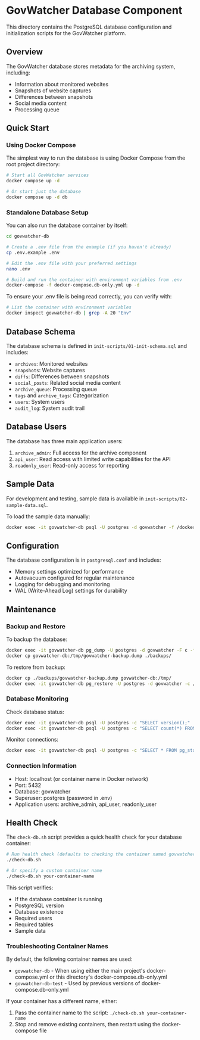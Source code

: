 # GovWatcher Database Component

This directory contains the PostgreSQL database configuration and initialization scripts for the GovWatcher platform.

## Overview

The GovWatcher database stores metadata for the archiving system, including:
- Information about monitored websites
- Snapshots of website captures
- Differences between snapshots
- Social media content
- Processing queue

## Quick Start

### Using Docker Compose

The simplest way to run the database is using Docker Compose from the root project directory:

```bash
# Start all GovWatcher services
docker compose up -d

# Or start just the database
docker compose up -d db
```

### Standalone Database Setup

You can also run the database container by itself:

```bash
cd govwatcher-db

# Create a .env file from the example (if you haven't already)
cp .env.example .env

# Edit the .env file with your preferred settings
nano .env

# Build and run the container with environment variables from .env
docker-compose -f docker-compose.db-only.yml up -d
```

To ensure your .env file is being read correctly, you can verify with:

```bash
# List the container with environment variables
docker inspect govwatcher-db | grep -A 20 "Env"
```

## Database Schema

The database schema is defined in `init-scripts/01-init-schema.sql` and includes:

- `archives`: Monitored websites
- `snapshots`: Website captures
- `diffs`: Differences between snapshots
- `social_posts`: Related social media content
- `archive_queue`: Processing queue
- `tags` and `archive_tags`: Categorization
- `users`: System users
- `audit_log`: System audit trail

## Database Users

The database has three main application users:

1. `archive_admin`: Full access for the archive component
2. `api_user`: Read access with limited write capabilities for the API
3. `readonly_user`: Read-only access for reporting

## Sample Data

For development and testing, sample data is available in `init-scripts/02-sample-data.sql`.

To load the sample data manually:

```bash
docker exec -it govwatcher-db psql -U postgres -d govwatcher -f /docker-entrypoint-initdb.d/02-sample-data.sql
```

## Configuration

The database configuration is in `postgresql.conf` and includes:

- Memory settings optimized for performance
- Autovacuum configured for regular maintenance
- Logging for debugging and monitoring
- WAL (Write-Ahead Log) settings for durability

## Maintenance

### Backup and Restore

To backup the database:

```bash
docker exec -it govwatcher-db pg_dump -U postgres -d govwatcher -F c -f /tmp/govwatcher-backup.dump
docker cp govwatcher-db:/tmp/govwatcher-backup.dump ./backups/
```

To restore from backup:

```bash
docker cp ./backups/govwatcher-backup.dump govwatcher-db:/tmp/
docker exec -it govwatcher-db pg_restore -U postgres -d govwatcher -c /tmp/govwatcher-backup.dump
```

### Database Monitoring

Check database status:

```bash
docker exec -it govwatcher-db psql -U postgres -c "SELECT version();"
docker exec -it govwatcher-db psql -U postgres -c "SELECT count(*) FROM archives;"
```

Monitor connections:

```bash
docker exec -it govwatcher-db psql -U postgres -c "SELECT * FROM pg_stat_activity;"
```

### Connection Information

- Host: localhost (or container name in Docker network)
- Port: 5432
- Database: govwatcher
- Superuser: postgres (password in .env)
- Application users: archive_admin, api_user, readonly_user 

## Health Check

The `check-db.sh` script provides a quick health check for your database container:

```bash
# Run health check (defaults to checking the container named govwatcher-db)
./check-db.sh

# Or specify a custom container name
./check-db.sh your-container-name
```

This script verifies:
- If the database container is running
- PostgreSQL version
- Database existence
- Required users
- Required tables
- Sample data

### Troubleshooting Container Names

By default, the following container names are used:
- `govwatcher-db` - When using either the main project's docker-compose.yml or this directory's docker-compose.db-only.yml
- `govwatcher-db-test` - Used by previous versions of docker-compose.db-only.yml

If your container has a different name, either:
1. Pass the container name to the script: `./check-db.sh your-container-name`
2. Stop and remove existing containers, then restart using the docker-compose file 